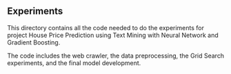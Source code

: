 ## Experiments
This directory contains all the code needed to do the experiments for project House Price Prediction using Text Mining with Neural Network and Gradient Boosting.

The code includes the web crawler, the data preprocessing, the Grid Search experiments, and the final model development.
